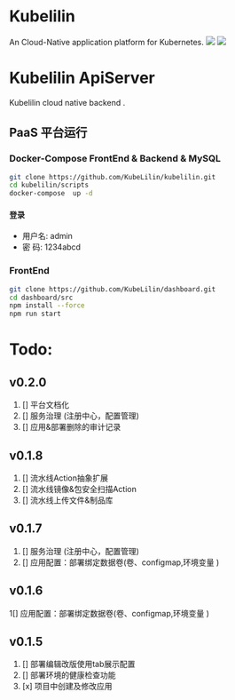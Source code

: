 # Kubelilin
An Cloud-Native application platform for Kubernetes.
![](https://mnur-prod-public.oss-cn-beijing.aliyuncs.com/0/tech/physical_architecture.png)
![](https://mnur-prod-public.oss-cn-beijing.aliyuncs.com/0/tech/functional_architecture.png)

# Kubelilin ApiServer
Kubelilin cloud native backend .

## PaaS 平台运行
### Docker-Compose FrontEnd & Backend & MySQL
```bash
git clone https://github.com/KubeLilin/kubelilin.git
cd kubelilin/scripts
docker-compose  up -d
```
#### 登录
* 用户名: admin
* 密  码: 1234abcd

### FrontEnd
```bash
git clone https://github.com/KubeLilin/dashboard.git
cd dashboard/src
npm install --force
npm run start
```

# Todo:
## v0.2.0
1. [] 平台文档化
2. [] 服务治理 (注册中心，配置管理)
3. [] 应用&部署删除的审计记录

## v0.1.8
1. [] 流水线Action抽象扩展
2. [] 流水线镜像&包安全扫描Action
3. [] 流水线上传文件&制品库

## v0.1.7
1. [] 服务治理 (注册中心，配置管理)
2. [] 应用配置：部署绑定数据卷(卷、configmap,环境变量 )

## v0.1.6
1[] 应用配置：部署绑定数据卷(卷、configmap,环境变量 )

## v0.1.5
1. [] 部署编辑改版使用tab展示配置
2. [] 部署环境的健康检查功能
3. [x] 项目中创建及修改应用

